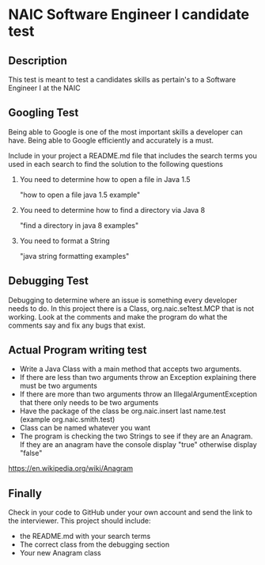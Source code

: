 # NAIC Software Engineer I candidate test

## Description
This test is meant to test a candidates skills as pertain's to a Software Engineer I at the NAIC

## Googling Test
Being able to Google is one of the most important skills a developer can have.  Being able to Google efficiently and 
accurately is a must.

Include in your project a README.md file that includes the search terms you used in each search to find the solution to
the following questions

1. You need to determine how to open a file in Java 1.5

    "how to open a file java 1.5 example"

2. You need to determine how to find a directory via Java 8

    "find a directory in java 8 examples"

3. You need to format a String

    "java string formatting examples"


## Debugging Test
Debugging to determine where an issue is something every developer needs to do.
In this project there is a Class, org.naic.se1test.MCP that is not working.  Look at the comments and make the program
do what the comments say and fix any bugs that exist.

## Actual Program writing test
* Write a Java Class with a main method that accepts two arguments.
* If there are less than two arguments throw an Exception explaining there must be two arguments
* If there are more than two arguments throw an IllegalArgumentException that there only needs to be two arguments
* Have the package of the class be org.naic.insert last name.test (example org.naic.smith.test)
* Class can be named whatever you want
* The program is checking the two Strings to see if they are an Anagram.  If they are an anagram have the console 
display "true" otherwise display "false"

https://en.wikipedia.org/wiki/Anagram

## Finally 
Check in your code to GitHub under your own account and send the link to the interviewer.
This project should include:
 * the README.md with your search terms
 * The correct class from the debugging section
 * Your new Anagram class
